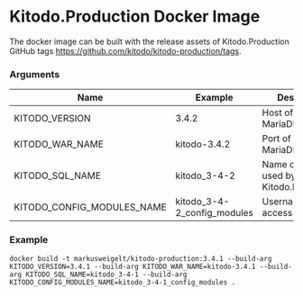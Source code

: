 # Kitodo.Production Docker Image

The docker image can be built with the release assets of Kitodo.Production GitHub tags https://github.com/kitodo/kitodo-production/tags.

### Arguments

| Name | Example | Description
| --- | --- | --- |
| KITODO_VERSION | 3.4.2 | Host of MySQL or MariaDB database |
| KITODO_WAR_NAME | kitodo-3.4.2 | Port of MySQL or MariaDB database |
| KITODO_SQL_NAME | kitodo_3-4-2 | Name of database used by Kitodo.Productions |
| KITODO_CONFIG_MODULES_NAME | kitodo_3-4-2_config_modules | Username to access database |

### Example

```
docker build -t markusweigelt/kitodo-production:3.4.1 --build-arg KITODO_VERSION=3.4.1 --build-arg KITODO_WAR_NAME=kitodo-3.4.1 --build-arg KITODO_SQL_NAME=kitodo_3-4-1 --build-arg KITODO_CONFIG_MODULES_NAME=kitodo_3-4-1_config_modules .
```

